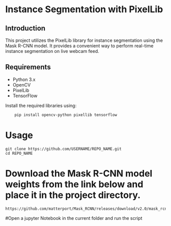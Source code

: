 # Instance Segmentation with PixelLib

## Introduction

This project utilizes the PixelLib library for instance segmentation using the Mask R-CNN model. It provides a convenient way to perform real-time instance segmentation on live webcam feed.

## Requirements

- Python 3.x
- OpenCV
- PixelLib
- TensorFlow

Install the required libraries using:

```bash
    pip install opencv-python pixellib tensorflow
```

# Usage
```
git clone https://github.com/USERNAME/REPO_NAME.git
cd REPO_NAME
```

# Download the Mask R-CNN model weights from the link below and place it in the project directory.
```
https://github.com/matterport/Mask_RCNN/releases/download/v2.0/mask_rcnn_coco.h5
```

#Open a jupyter Notebook in the current folder and run the script


